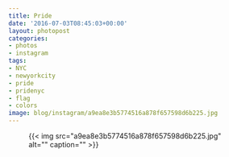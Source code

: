 ```yaml
---
title: Pride
date: '2016-07-03T08:45:03+00:00'
layout: photopost
categories:
- photos
- instagram
tags:
- NYC
- newyorkcity
- pride
- pridenyc
- flag
- colors
image: blog/instagram/a9ea8e3b5774516a878f657598d6b225.jpg
---
```


<figure class="photo photo--square">
  {{< img src="a9ea8e3b5774516a878f657598d6b225.jpg" alt="" caption="" >}}

</figure>



